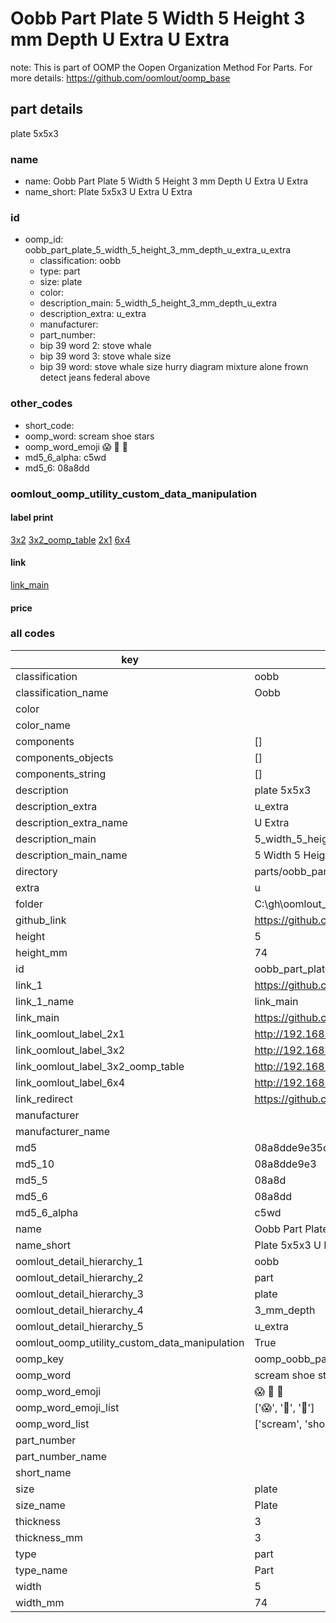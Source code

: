 # Oobb Part Plate 5 Width 5 Height 3 mm Depth U Extra U Extra  

note: This is part of OOMP the Oopen Organization Method For Parts. For more details: https://github.com/oomlout/oomp_base

##  part details
  



plate 5x5x3



### name
* name: Oobb Part Plate 5 Width 5 Height 3 mm Depth U Extra U Extra
* name_short: Plate 5x5x3 U Extra U Extra
### id
* oomp_id: oobb_part_plate_5_width_5_height_3_mm_depth_u_extra_u_extra
  * classification: oobb
  * type: part
  * size: plate
  * color: 
  * description_main: 5_width_5_height_3_mm_depth_u_extra
  * description_extra: u_extra
  * manufacturer: 
  * part_number: 
  * bip 39 word 2: stove whale
  * bip 39 word 3: stove whale size
  * bip 39 word: stove whale size hurry diagram mixture alone frown detect jeans federal above

### other_codes
* short_code: 
* oomp_word: scream shoe stars
* oomp_word_emoji :scream: :shoe: :stars:
* md5_6_alpha: c5wd
* md5_6: 08a8dd






### oomlout_oomp_utility_custom_data_manipulation
#### label print
[3x2](http://192.168.1.245:1112/?label=oomp%20c5wd)
[3x2_oomp_table](http://192.168.1.108:1112/?label=oomp%20c5wd)
[2x1](http://192.168.1.242:1112/?label=oomp%20c5wd)
[6x4](http://192.168.1.55:1112/?label=oomp%20c5wd)    

#### link

[link_main](https://github.com/oomlout/oomlout_oobb_version_4_generated_parts/tree/main/navigation_oomp/oobb/part/plate/5_width_5_height_3_mm_depth_u_extra/u_extra/part)                              

#### price







### all codes 
| key | value |  
| --- | --- |  
| classification | oobb |  
| classification_name | Oobb |  
| color |  |  
| color_name |  |  
| components | [] |  
| components_objects | [] |  
| components_string | [] |  
| description | plate 5x5x3 |  
| description_extra | u_extra |  
| description_extra_name | U Extra |  
| description_main | 5_width_5_height_3_mm_depth_u_extra |  
| description_main_name | 5 Width 5 Height 3 mm Depth U Extra |  
| directory | parts/oobb_part_plate_5_width_5_height_3_mm_depth_u_extra_u_extra |  
| extra | u |  
| folder | C:\gh\oomlout_oobb_version_4_generated_parts\parts\oobb_part_plate_5_width_5_height_3_mm_depth_u_extra_u_extra |  
| github_link | https://github.com/oomlout/oomlout_oomp_part_src/tree/main/parts/oobb_part_plate_5_width_5_height_3_mm_depth_u_extra_u_extra |  
| height | 5 |  
| height_mm | 74 |  
| id | oobb_part_plate_5_width_5_height_3_mm_depth_u_extra_u_extra |  
| link_1 | https://github.com/oomlout/oomlout_oobb_version_4_generated_parts/tree/main/navigation_oomp/oobb/part/plate/5_width_5_height_3_mm_depth_u_extra/u_extra/part |  
| link_1_name | link_main |  
| link_main | https://github.com/oomlout/oomlout_oobb_version_4_generated_parts/tree/main/navigation_oomp/oobb/part/plate/5_width_5_height_3_mm_depth_u_extra/u_extra/part |  
| link_oomlout_label_2x1 | http://192.168.1.242:1112/?label=oomp%20c5wd |  
| link_oomlout_label_3x2 | http://192.168.1.245:1112/?label=oomp%20c5wd |  
| link_oomlout_label_3x2_oomp_table | http://192.168.1.108:1112/?label=oomp%20c5wd |  
| link_oomlout_label_6x4 | http://192.168.1.55:1112/?label=oomp%20c5wd |  
| link_redirect | https://github.com/oomlout/oomlout_oobb_version_4_generated_parts/tree/main/parts/oobb_plate_05_05_03_ex_u |  
| manufacturer |  |  
| manufacturer_name |  |  
| md5 | 08a8dde9e35d80de391e76fb93fe6eb5 |  
| md5_10 | 08a8dde9e3 |  
| md5_5 | 08a8d |  
| md5_6 | 08a8dd |  
| md5_6_alpha | c5wd |  
| name | Oobb Part Plate 5 Width 5 Height 3 mm Depth U Extra U Extra |  
| name_short | Plate 5x5x3 U Extra U Extra |  
| oomlout_detail_hierarchy_1 | oobb |  
| oomlout_detail_hierarchy_2 | part |  
| oomlout_detail_hierarchy_3 | plate |  
| oomlout_detail_hierarchy_4 | 3_mm_depth |  
| oomlout_detail_hierarchy_5 | u_extra |  
| oomlout_oomp_utility_custom_data_manipulation | True |  
| oomp_key | oomp_oobb_part_plate_5_width_5_height_3_mm_depth_u_extra_u_extra |  
| oomp_word | scream shoe stars |  
| oomp_word_emoji | :scream: :shoe: :stars: |  
| oomp_word_emoji_list | [':scream:', ':shoe:', ':stars:'] |  
| oomp_word_list | ['scream', 'shoe', 'stars'] |  
| part_number |  |  
| part_number_name |  |  
| short_name |  |  
| size | plate |  
| size_name | Plate |  
| thickness | 3 |  
| thickness_mm | 3 |  
| type | part |  
| type_name | Part |  
| width | 5 |  
| width_mm | 74 |  
